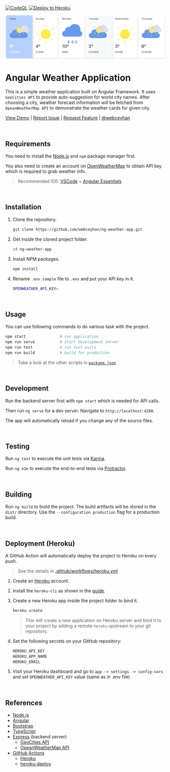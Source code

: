 <!-- AUTOMATION BADGES -->

[![CodeQL](https://github.com/webceyhan/ng-weather-app/actions/workflows/codeql-analysis.yml/badge.svg)](https://github.com/webceyhan/ng-weather-app/actions/workflows/codeql-analysis.yml)
[![Deploy to Heroku](https://github.com/webceyhan/ng-weather-app/actions/workflows/heroku.yml/badge.svg)](https://github.com/webceyhan/ng-weather-app/actions/workflows/heroku.yml)

<!-- LOGO (OPTIONAL) -->
<img src="./src/assets/screenshot.png">

<!-- HEADER ///////////////////////////////////////////////////////////// -->

# Angular Weather Application

This is a simple weather application built on Angular Framework.
It uses `GeoCities API` to provide auto-suggestion for world city names.
After choosing a city, weather forecast information will be fetched from `OpeanWeatherMap API` to demonstrate the weather cards for given city.

[View Demo](https://webceyhan-ng-weather-app.herokuapp.com) |
[Report Issue](https://github.com/webceyhan/ng-weather-app/issues) |
[Request Feature](https://github.com/webceyhan/ng-weather-app/pulls) |
[@webceyhan](https://twitter.com/webceyhan)

<br>
<!-- REQUIREMENTS /////////////////////////////////////////////////////// -->

## Requirements

You need to install the [Node.js](https://nodejs.dev/)
and `npm` package manager first.

You also need to create an account on [OpenWeatherMap](https://openweathermap.org/) to obtain API key which is required to grab weather info.

> Recommended IDE:
> [VSCode](https://code.visualstudio.com/) + [Angular Essentials](https://marketplace.visualstudio.com/items?itemName=johnpapa.angular-essentials)

<br>
<!-- INSTALLATION //////////////////////////////////////////////////////// -->

## Installation

1. Clone the repository.
   ```sh
   git clone https://github.com/webceyhan/ng-weather-app.git
   ```
2. Get inside the cloned project folder.
   ```sh
   cd ng-weather-app
   ```
3. Install NPM packages.
   ```sh
   npm install
   ```
4. Rename `.env.sample` file to `.env` and put your API key in it.
   ```sh
   OPENWEATHER_API_KEY=
   ```

<br>
<!-- USAGE /////////////////////////////////////////////////////////////// -->

## Usage

You can use following commands to do various task with the project.

```sh
npm start               # run application
npm run serve           # start development server
npm run test            # run test suits
npm run build           # build for production
```

> Take a look at the other scripts in [`package.json`](./package.json)

<br>
<!-- DEVELOPMENT ///////////////////////////////////////////////////////// -->

## Development

Run the backend server first with `npm start` which is needed for API calls.

Then run `ng serve` for a dev server. Navigate to `http://localhost:4200`.

The app will automatically reload if you change any of the source files.

<br>
<!-- TESTING ///////////////////////////////////////////////////////////// -->

## Testing

Run `ng test` to execute the unit tests via [Karma](https://karma-runner.github.io).

Run `ng e2e` to execute the end-to-end tests via [Protractor](http://www.protractortest.org/).

<br>
<!-- BUILDING //////////////////////////////////////////////////////////// -->

## Building

Run `ng build` to build the project.
The build artifacts will be stored in the `dist/` directory.
Use the `--configuration production` flag for a production build.

<br>
<!-- DEPLOYMENT ////////////////////////////////////////////////////////// -->

## Deployment (Heroku)

A GitHub Action will automatically deploy the project to Heroku on every push.

> See the details in [.github/workflows/heroku.yml](./.github/workflows/heroku.yml)

1. Create an [Heroku](https://www.heroku.com/home) account.

2. Install the `heroku-cli` as shown in the [guide](https://devcenter.heroku.com/articles/heroku-cli#install-the-heroku-cli).

3. Create a new Heroku app inside the project folder to bind it.

   ```sh
   heroku create
   ```

   > This will create a new application on Heroku server and bind it to your project by adding a remote `heroku` upstream to your git repository.

4. Set the following secrets on your GitHub repository:

   ```sh
   HEROKU_API_KEY
   HEROKU_APP_NAME
   HEROKU_EMAIL
   ```

5. Visit your Heroku dashboard and go to `app -> settings -> config-vars`
   and set `OPENWEATHER_API_KEY` value (same as in .env file)

<br>
<!-- REFERENCES ////////////////////////////////////////////////////////// -->

## References

- [Node.js](https://nodejs.dev/)
- [Angular](https://angular.io/)
- [Bootstrap](https://getbootstrap.com)
- [TypeScript](https://www.typescriptlang.org)
- [Express](https://expressjs.com/) (backend server)
  - [GeoCities API](http://geodb-free-service.wirefreethought.com/v1/geo/cities)
  - [OpeanWeatherMap API](https://api.openweathermap.org/data/2.5)
- [GitHub Actions](https://docs.github.com/en/actions)
  - [Heroku](https://www.heroku.com)
  - [heroku-deploy](https://github.com/akhileshns/heroku-deploy@)
